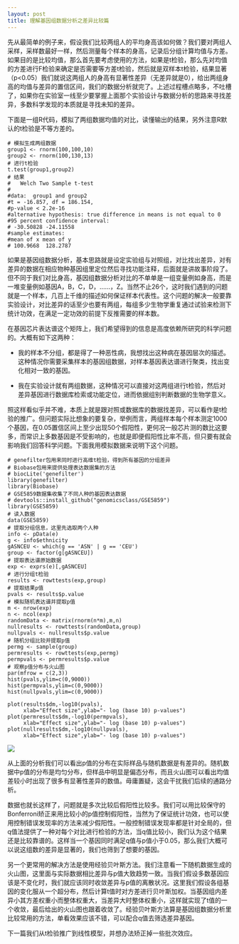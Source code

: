 ```yaml
---
layout: post
title: 理解基因组数据分析之差异比较篇
---
```


先从最简单的例子来，假设我们比较两组人的平均身高该如何做？我们要对两组人采样，采样数最好一样，然后测量每个样本的身高，记录后分组计算均值与方差。如果目的是比较均值，那么首先要考虑使用的方法，如果是t检验，那么先对均值的方差进行F检验来确定是否需要等方差t检验，然后就是双样本t检验，结果显著（p<0.05）我们就说这两组人的身高有显著性差异（无差异就是0），给出两组身高的均值与差异的置信区间，我们的数据分析就完了。上述过程槽点略多，不吐槽了，如果你在实验室一线至少要掌握上面那个实验设计与数据分析的思路来寻找差异，多数科学发现的本质就是寻找未知的差异。

下面是一组R代码，模拟了两组数据均值的对比，读懂输出的结果，另外注意R默认的t检验是不等方差的。

~~~
# 模拟生成两组数据
group1 <- rnorm(100,100,10)
group2 <- rnorm(100,130,13)
# 进行t检验
t.test(group1,group2)
# 结果
#	Welch Two Sample t-test
#
#data:  group1 and group2
#t = -16.857, df = 186.154,
#p-value < 2.2e-16
#alternative hypothesis: true difference in means is not equal to 0
#95 percent confidence interval:
# -30.50828 -24.11558
#sample estimates:
#mean of x mean of y 
# 100.9668  128.2787 
~~~

如果是基因组数据分析，基本思路就是设定实验组与对照组，对比找出差异，对有差异的数据在相应物种基因组里定位然后寻找功能注释，后面就是讲故事阶段了。但不同于我们对比身高，基因组数据分析对比的不单单是一组变量例如身高，而是一堆变量例如基因A，B，C，D，……，Z。当然不止26个，这时我们遇到的问题就是一个样本，几百上千维的描述如何保证样本代表性。这个问题的解决一般要靠实验设计，对比差异的话至少也要有两组，每组多少生物学重复通过试验来检测下统计功效，在满足一定功效的前提下反推需要的样本数。

在基因芯片表达谱这个矩阵上，我们希望得到的信息是高度依赖所研究的科学问题的。大概有如下这两种：

- 我的样本不分组，都是得了一种恶性病，我想找出这种病在基因层次的描述。这种情况你需要采集样本的基因组数据，对样本基因表达谱进行聚类，找出变化相对一致的基因。

- 我在实验设计就有两组数据，这种情况可以直接对这两组进行t检验，然后对差异基因进行数据库检索或功能定位，进而依据组别判断数据的生物学意义。

照这样看似乎并不难，本质上就是跟对照或数据库的数据找差异，可以看作是t检验的推广。但问题实际比想象的要复杂，举例而言，两组样本每个样本测定1000个基因，在0.05置信区间上至少出现50个假阳性，更何况一般芯片测的数比这要多，而常识上多数基因是不受影响的，也就是即便假阳性比率不高，但只要有就会影响我们回答科学问题。下面我用模拟数据来说明下这个问题。

~~~
# genefilter包用来同时进行高维t检验，得到所有基因的分组差异
# Biobase包用来提供处理表达数据集的方法
# biocLite('genefilter')
library(genefilter)
library(Biobase)
# GSE5859数据集收集了不同人种的基因表达数据
# devtools::install_github("genomicsclass/GSE5859")
library(GSE5859)
# 读入数据
data(GSE5859)
# 提取分组信息，这里先选取两个人种
info <- pData(e)
g <- info$ethnicity
gASNCEU <- which(g == 'ASN' | g == 'CEU')
group <- factor(g[gASNCEU])
# 提取表达谱原始数据
exp <- exprs(e)[,gASNCEU]
# 进行分组t检验
results <- rowttests(exp,group)
# 提取结果p值
pvals <- results$p.value
# 模拟随机表达谱并提取p值
m <- nrow(exp)
n <- ncol(exp)
randomData <- matrix(rnorm(n*m),m,n)
nullresults <- rowttests(randomData,group)
nullpvals <- nullresults$p.value
# 随机分组比较并提取p值
permg <- sample(group)
permresults <- rowttests(exp,permg)
permpvals <- permresults$p.value
# 观察p值分布与火山图
par(mfrow = c(2,3))
hist(pvals,ylim=c(0,9000))
hist(permpvals,ylim=c(0,9000))
hist(nullpvals,ylim=c(0,9000))

plot(results$dm,-log10(pvals),
     xlab="Effect size",ylab="- log (base 10) p-values")
plot(permresults$dm,-log10(permpvals),
     xlab="Effect size",ylab="- log (base 10) p-values")
plot(nullresults$dm,-log10(nullpvals),
     xlab="Effect size",ylab="- log (base 10) p-values")
~~~

![](http://yufree.github.io/blogcn/figure/volcano.png)

从上面的分析我们可以看出p值的分布在实际样品与随机数据是有差异的。随机数据中p值的分布是均匀分布，但样品中明显是偏态分布，而且火山图可以看出均值差较小时出现了很多有显著性差异的数值。毋庸置疑，这会干扰我们后续的通路分析。

数据也就长这样了，问题就是多次比较后假阳性比较多。我们可以用比较保守的Bonferroni矫正来用比较小的p值控制假阳性，当然为了保证统计功效，也可以使用控制错误发现率的方法来减少假阳性。一般控制错误发现率都是针对全局的，但q值法提供了一种对每个对比进行检验的方法，当q值比较小，我们认为这个结果还是比较靠谱的。这样当一个基因同时满足q值与p值小于0.05，那么我们大概可以说这组数的差异是显著的，我们也筛到了想要的基因。

另一个更常用的解决方法是使用经验贝叶斯方法。我们注意看一下随机数据生成的火山图，这里面与实际数据相比差异与p值大致趋势一致。当我们假设多数基因应该是不变化时，我们就应该同时收敛差异与p值的离散状况。这里我们假设各组基因的变化服从一个超分布，然后计算t值时对方差进行贝叶斯加权。当基因组内差异小其方差权重小而整体权重大，当差异大时整体权重小，这样就实现了t值的一个收敛，最后给出的火山图也跟着收敛了。经验贝叶斯方法算是基因组数据分析里比较常用的方法，单看效果应该不错，可以配合q值去筛选差异基因。

下一篇我们从t检验推广到线性模型，并想办法矫正掉一些批次效应。
